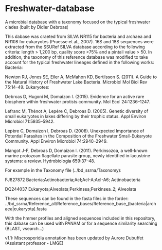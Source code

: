 # Freshwater-database 

A microbial database with a taxonomy focused on the typical freshwater clades (built by Didier Debroas)

This dabase was craeted from SILVA NR115 for bacteria and archaea and NR108 for eukaryotes  (Pruesse et al., 2007). 16S and 18S sequences were extracted from the SSURef SILVA database according to the following criteria: length > 1,200 bp, quality score >75% and a pintail value > 50. In addition, the taxonomy of this reference database was modified to take account for the typical freshwater lineages defined in the following works:
Bacteria: 

Newton RJ, Jones SE, Eiler A, McMahon KD, Bertilsson S. (2011). A Guide to the Natural History of Freshwater Lake Bacteria. Microbiol Mol Biol Rev 75:14–49.
Eukaryotes:

Debroas D, Hugoni M, Domaizon I. (2015). Evidence for an active rare biosphere within freshwater protists community. Mol Ecol 24:1236–1247.

Lefranc M, Thénot A, Lepère C, Debroas D. (2005). Genetic diversity of small eukaryotes in lakes differing by their trophic status. Appl Environ Microbiol 71:5935–5942.

Lepère C, Domaizon I, Debroas D. (2008). Unexpected Importance of Potential Parasites in the Composition of the Freshwater Small-Eukaryote Community. Appl Environ Microbiol 74:2940–2949.

Mangot J-F, Debroas D, Domaizon I. (2011). Perkinsozoa, a well-known marine protozoan flagellate parasite group, newly identified in lacustrine systems: a review. Hydrobiologia 659:37–48.


For example in the Taxonomy file (../bd_ssrna/Taxonomy):

FJ827872	Bacteria;Actinobacteria;AcI;AcI-A;AcI-A6;	Actinobacteria

DQ244037	Eukaryota;Alveolata;Perkinsea;Perkinsea_2;	Alveolata

These sequences can be found in the fasta files in the forder:  ../bd_ssrna/Reference_all/Reference_bases/Reference_base_(bacteria|archaea|eukaryota).fasta

With the hmmer profiles and aligned sequences included in this repository, this dabase can be used with PANAM or for a sequence similarity searching  (BLAST, vsearch...)


v1.1: Miscrosporidia annotation has been updated by Aurore Dubuffet (Assistant professor - LMGE)
